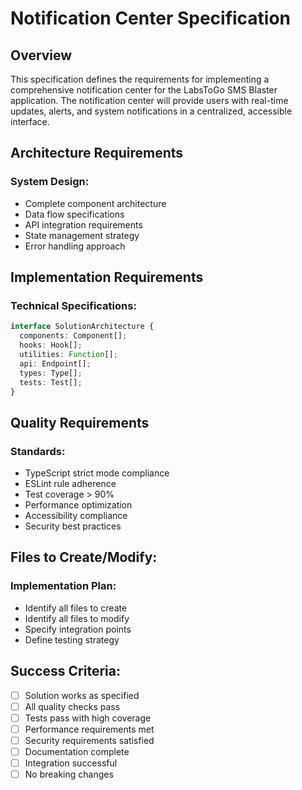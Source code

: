 # Notification Center Specification

## Overview

This specification defines the requirements for implementing a comprehensive notification center for the LabsToGo SMS Blaster application. The notification center will provide users with real-time updates, alerts, and system notifications in a centralized, accessible interface.

## Architecture Requirements

### System Design:

- Complete component architecture
- Data flow specifications
- API integration requirements
- State management strategy
- Error handling approach

## Implementation Requirements

### Technical Specifications:

```typescript
interface SolutionArchitecture {
  components: Component[];
  hooks: Hook[];
  utilities: Function[];
  api: Endpoint[];
  types: Type[];
  tests: Test[];
}
```

## Quality Requirements

### Standards:

- TypeScript strict mode compliance
- ESLint rule adherence
- Test coverage > 90%
- Performance optimization
- Accessibility compliance
- Security best practices

## Files to Create/Modify:

### Implementation Plan:

- Identify all files to create
- Identify all files to modify
- Specify integration points
- Define testing strategy

## Success Criteria:

- [ ] Solution works as specified
- [ ] All quality checks pass
- [ ] Tests pass with high coverage
- [ ] Performance requirements met
- [ ] Security requirements satisfied
- [ ] Documentation complete
- [ ] Integration successful
- [ ] No breaking changes
